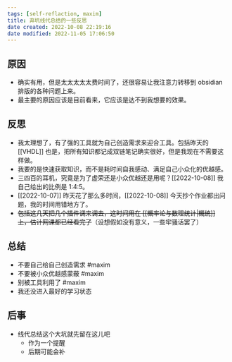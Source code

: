 ```yaml
---
tags: [self-reflaction, maxim]
title: 弃坑线代总结的一些反思
date created: 2022-10-08 22:19:16
date modified: 2022-11-05 17:06:50
---
```


## 原因

- 确实有用，但是太太太太太费时间了，还很容易让我注意力转移到 obsidian 排版的各种问题上来。
- 最主要的原因应该是目前看来，它应该是达不到我想要的效果。

## 反思

- 我太理想了，有了强的工具就为自己创造需求来迎合工具。包括昨天的 [[VHDL]] 也是，把所有知识都记成双链笔记确实很好，但是我现在不需要这样做。
- 我要的是快速获取知识，而不是耗时间自我感动、满足自己小众化的优越感。
- 三四百的耳机，究竟是为了虚荣还是小众优越还是用呢？[[2022-10-08]] 我自己给出的比例是 1:4:5。
- [[2022-10-07]] 昨天花了那么多时间，[[2022-10-08]] 今天抄个作业都出问题，我的时间用错地方了。
- ~~包括这几天把几个插件调来调去，这时间用在 [[概率论与数理统计|概统]] 上，估计网课都已经看完了~~（设想假如没有意义，一些牢骚话罢了）

## 总结

- 不要自己给自己创造需求 #maxim
- 不要被小众优越感蒙蔽 #maxim
- 别被工具利用了 #maxim
- 我还没进入最好的学习状态

## 后事

- 线代总结这个大坑就先留在这儿吧
	- 作为一个提醒
	- 后期可能会补
